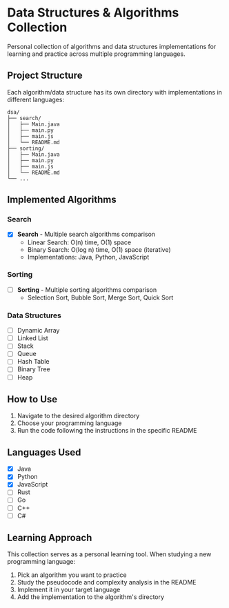 # Data Structures & Algorithms Collection

Personal collection of algorithms and data structures implementations for learning and practice across multiple programming languages.

## Project Structure

Each algorithm/data structure has its own directory with implementations in different languages:

```
dsa/
├── search/
│   ├── Main.java
│   ├── main.py
│   ├── main.js
│   └── README.md
├── sorting/
│   ├── Main.java
│   ├── main.py
│   ├── main.js
│   └── README.md
└── ...
```

## Implemented Algorithms

### Search
- [x] **Search** - Multiple search algorithms comparison
  - Linear Search: O(n) time, O(1) space
  - Binary Search: O(log n) time, O(1) space (iterative)
  - Implementations: Java, Python, JavaScript

### Sorting
- [ ] **Sorting** - Multiple sorting algorithms comparison
  - Selection Sort, Bubble Sort, Merge Sort, Quick Sort

### Data Structures
- [ ] Dynamic Array
- [ ] Linked List
- [ ] Stack
- [ ] Queue
- [ ] Hash Table
- [ ] Binary Tree
- [ ] Heap

## How to Use

1. Navigate to the desired algorithm directory
2. Choose your programming language
3. Run the code following the instructions in the specific README

## Languages Used

- [x] Java
- [x] Python
- [x] JavaScript
- [ ] Rust
- [ ] Go
- [ ] C++
- [ ] C#

## Learning Approach

This collection serves as a personal learning tool. When studying a new programming language:
1. Pick an algorithm you want to practice
2. Study the pseudocode and complexity analysis in the README
3. Implement it in your target language
4. Add the implementation to the algorithm's directory